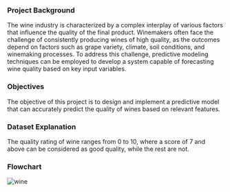 ### Project Background
The wine industry is characterized by a complex interplay of various factors that influence the quality of the final product. Winemakers often face the challenge of consistently producing wines of high quality, as the outcomes depend on factors such as grape variety, climate, soil conditions, and winemaking processes. To address this challenge, predictive modeling techniques can be employed to develop a system capable of forecasting wine quality based on key input variables.

### Objectives
The objective of this project is to design and implement a predictive model that can accurately predict the quality of wines based on relevant features.

### Dataset Explanation
The quality rating of wine ranges from 0 to 10, where a score of 7 and above can be considered as good quality, while the rest are not.

### Flowchart
![wine](https://github.com/agastiayudya/Wine-Quality-Prediction/assets/96803882/b1b78810-2aff-40ae-87f5-02dfd43b8be1)
